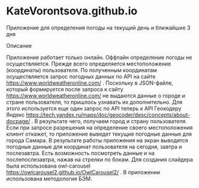 # KateVorontsova.github.io
Приложение для определения погоды на текущий день и ближайшие 3 дня

Описание

Приложение работает только онлайн. Оффлайн определение погоды не осуществляется.
Прежде всего определяется местоположение (координаты) пользователя. По полученным координатам осуществляется запрос погодных данных по API на сайте https://www.worldweatheronline.com/ . 
Поскольку в JSON-файле, который формируется после запроса к сайту https://www.worldweatheronline.com/ не выдаются данные о городе и стране пользователя, то пришлось узнавать их дополнительно. Для этого используется еще один запрос по API теперь к API Геокодеру Яндекс https://tech.yandex.ru/maps/doc/geocoder/desc/concepts/about-docpage/ . В результате чего, получаем город и страну пользователя. 
Если при запросе разрешения на определение своего местоположения клиент откажет, то приложение выведет текущие погодные данные для города Самара. 
В результате работы приложения на экран выводятся погодные данные для координат пользователя на сегодня, завтра и послезавтра. Есть возможность посмотреть данные и на послепослезавтра, нажав на стрелки по бокам. 
Для создания слайдера была использована owl-carousel https://owlcarousel2.github.io/OwlCarousel2/ . 
В приложении использована методология БЭМ.
